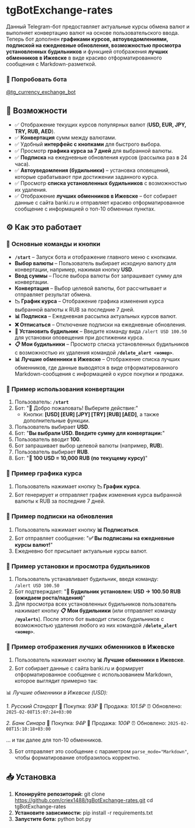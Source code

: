 # **tgBotExchange-rates**

Данный Telegram-бот предоставляет актуальные курсы обмена валют и выполняет конвертацию валют на основе пользовательского ввода. Теперь бот дополнен **графиками курсов, автоуведомлениями, подпиской на ежедневные обновления, возможностью просмотра установленных будильников** и функцией отображения **лучших обменников в Ижевске** в виде красиво отформатированного сообщения с Markdown-разметкой.

### **🚀 Попробовать бота**
[@tg_currency_exchange_bot](https://t.me/tg_currency_exchange_bot)

## **📌 Возможности**

- ✅ Отображение текущих курсов популярных валют (**USD, EUR, JPY, TRY, RUB, AED**).  
- ✅ **Конвертация** сумм между валютами.  
- ✅ Удобный **интерфейс с кнопками** для быстрого выбора.  
- ✅ Просмотр **графика курса за 7 дней** для выбранной валюты.  
- ✅ **Подписка** на ежедневные обновления курсов (рассылка раз в 24 часа).  
- ✅ **Автоуведомления (будильники)** – установка оповещений, которые срабатывают при достижении заданного курса.  
- ✅ Просмотр **списка установленных будильников** с возможностью их удаления.  
- ✅ Отображение **лучших обменников в Ижевске** – бот собирает данные с сайта banki.ru и отправляет красиво отформатированное сообщение с информацией о топ-10 обменных пунктах.

## **⚙️ Как это работает**

### 🔹 **Основные команды и кнопки**  

- **`/start`** – Запуск бота и отображение главного меню с кнопками.  
- **Выбор валюты** – Пользователь выбирает исходную валюту для конвертации, например, нажимая кнопку **USD**.  
- **Ввод суммы** – После выбора валюты бот запрашивает сумму для конвертации.  
- **Конвертация** – Выбор целевой валюты, бот рассчитывает и отправляет результат обмена.  
- **📉 График курса** – Отображение графика изменения курса выбранной валюты к RUB за последние 7 дней.  
- **📊 Подписка** – Ежедневная рассылка актуальных курсов валют.  
- **❌ Отписаться** – Отключение подписки на ежедневные обновления.  
- **🔔 Установить будильник** – Введите команду вида `/alert USD 100.50` для установки оповещения при достижении курса.  
- **📋 Мои будильники** – Просмотр списка установленных будильников с возможностью их удаления командой **`/delete_alert <номер>`**.  
- **📊 Лучшие обменники в Ижевске** – Отображение списка лучших обменников, где данные выводятся в виде отформатированного Markdown-сообщения с информацией о курсе покупки и продажи.

### 🔹 **Пример использования конвертации**

1. Пользователь: **`/start`**  
2. Бот: "👋 Добро пожаловать! Выберите действие:"  
   - Кнопки: **[USD] [EUR] [JPY] [TRY] [RUB] [AED]**, а также дополнительные функции.
3. Пользователь выбирает **USD**.  
4. Бот: "**Вы выбрали USD. Введите сумму для конвертации:**"  
5. Пользователь вводит **100**.  
6. Бот запрашивает выбор целевой валюты (например, **RUB**).  
7. Пользователь выбирает **RUB**.  
8. Бот: "**💱 100 USD = 10,000 RUB (по текущему курсу)**"

### 🔹 **Пример графика курса**

1. Пользователь нажимает кнопку **📉 График курса**.  
2. Бот генерирует и отправляет график изменения курса выбранной валюты к RUB за последние 7 дней.

### 🔹 **Пример подписки на обновления**

1. Пользователь нажимает кнопку **📊 Подписаться**.  
2. Бот отправляет сообщение: "**✅ Вы подписаны на ежедневные курсы валют!**"  
3. Ежедневно бот присылает актуальные курсы валют.

### 🔹 **Пример установки и просмотра будильников**

1. Пользователь устанавливает будильник, введя команду:  
   `/alert USD 100.50`
2. Бот подтверждает: "**🔔 Будильник установлен: USD → 100.50 RUB (ожидаем роста/падения)**"  
3. Для просмотра всех установленных будильников пользователь нажимает кнопку **📋 Мои будильники** (или отправляет команду **`/myalerts`**). После этого бот выводит список будильников с возможностью удаления любого из них командой **`/delete_alert <номер>`**.

### 🔹 **Пример отображения лучших обменников в Ижевске**

1. Пользователь нажимает кнопку **📊 Лучшие обменники в Ижевске**.  
2. Бот собирает данные с сайта banki.ru и формирует отформатированное сообщение с использованием Markdown, которое выглядит примерно так:

📊 *Лучшие обменники в Ижевске (USD):*

*1. Русский Стандарт*
  🔹 Покупка: *93₽*
  🔸 Продажа: *101.5₽*
  ⏰ Обновлено: `2025-02-08T15:07:24+03:00`

*2. Банк Синара*
  🔹 Покупка: *94₽*
  🔸 Продажа: *100₽*
  ⏰ Обновлено: `2025-02-08T15:10:18+03:00`

... и так далее для топ-10 обменников.

3. Бот отправляет это сообщение с параметром `parse_mode="Markdown"`, чтобы форматирование отобразилось корректно.

## **📥 Установка**

1. **Клонируйте репозиторий:**
git clone https://github.com/criex1488/tgBotExchange-rates.git
cd tgBotExchange-rates
2. **Установите зависимости:**
pip install -r requirements.txt
3. **Запустите бота:**
python bot.py

